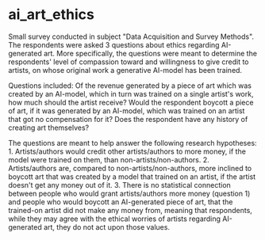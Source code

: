 # ai_art_ethics
Small survey conducted in subject "Data Acquisition and Survey Methods". 
The respondents were asked 3 questions about ethics regarding AI-generated art. 
More specifically, the questions were meant to determine the respondents' level of compassion toward 
and willingness to give credit to artists, on whose original work a generative AI-model has been trained. 

Questions included:
Of the revenue generated by a piece of art which was created by an AI-model, which in turn was trained 
on a single artist's work, how much should the artist receive?
Would the respondent boycott a piece of art, if it was generated by an AI-model, which was trained on an artist 
that got no compensation for it?
Does the respondent have any history of creating art themselves?

The questions are meant to help answer the following research hypotheses:
	1.	Artists/authors would credit other artists/authors to more money, if the model were trained on them, than non-artists/non-authors.
	2.	Artists/authors are, compared to non-artists/non-authors, more inclined to boycott art that was created by a model that trained on an artist, if the artist doesn't get any money out of it.
	3.	There is no statistical connection between people who would grant artists/authors more money (question 1) and people who would boycott an AI-generated piece of art, that the trained-on artist did not make any money from, meaning that respondents, while they may agree with the ethical worries of artists regarding AI-generated art, they do not act upon those values. 

